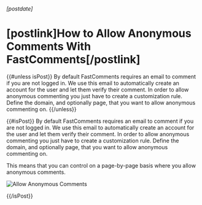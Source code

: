 ###### [postdate]
# [postlink]How to Allow Anonymous Comments With FastComments[/postlink]

{{#unless isPost}}
By default FastComments requires an email to comment if you are not logged in. We use this email to automatically create an account for the user and let them verify their comment.
In order to allow anonymous commenting you just have to create a customization rule. Define the domain, and optionally page, that you want
to allow anonymous commenting on.
{{/unless}}

{{#isPost}}
By default FastComments requires an email to comment if you are not logged in. We use this email to automatically create an account for the user and let them verify their comment.
In order to allow anonymous commenting you just have to create a customization rule. Define the domain, and optionally page, that you want
to allow anonymous commenting on.

This means that you can control on a page-by-page basis where you allow anonymous comments.

<img 
    data-src="images/fc-allow-anon.png"
    alt="Allow Anonymous Comments"
    class='lozad' />

{{/isPost}}
